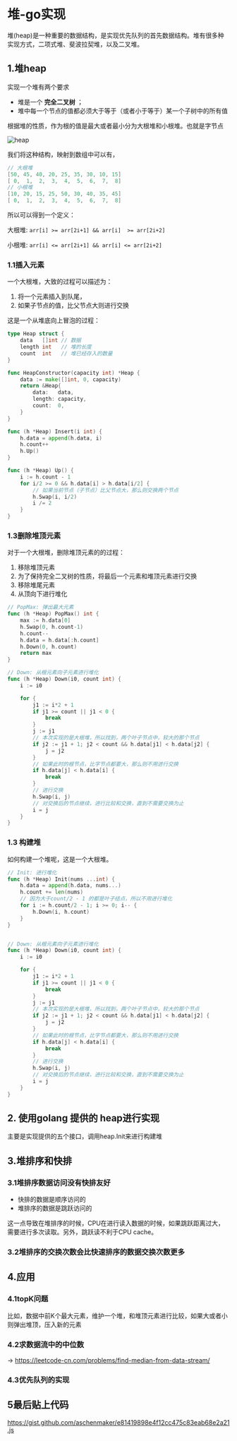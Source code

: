 # 堆-go实现

堆(heap)是一种重要的数据结构，是实现优先队列的首先数据结构。堆有很多种实现方式，二项式堆、斐波拉契堆，以及二叉堆。

## 1.堆heap

实现一个堆有两个要求

- 堆是一个 **完全二叉树** ；
- 堆中每一个节点的值都必须大于等于（或者小于等于）某一个子树中的所有值

根据堆的性质，作为根的值是最大或者最小分为大根堆和小根堆。也就是字节点

![heap](https://dist.lyneee.com/blog/2021-09-17-heap.png)

我们将这种结构，映射到数组中可以有，

```go
// 大根堆
[50, 45, 40, 20, 25, 35, 30, 10, 15]
[ 0,  1,  2,  3,  4,  5,  6,  7,  8]
// 小根堆
[10, 20, 15, 25, 50, 30, 40, 35, 45]
[ 0,  1,  2,  3,  4,  5,  6,  7,  8]
```

所以可以得到一个定义：

大根堆:  `arr[i] >= arr[2i+1] && arr[i]  >= arr[2i+2]`

小根堆:  `arr[i] <= arr[2i+1] && arr[i] <= arr[2i+2]`

### 1.1插入元素

一个大根堆，大致的过程可以描述为：

1. 将一个元素插入到队尾，
2. 如果子节点的值，比父节点大则进行交换

这是一个从堆底向上冒泡的过程：

```go
type Heap struct {
	data   []int // 数据
	length int   // 堆的长度
	count  int   // 堆已经存入的数量
}

func HeapConstructor(capacity int) *Heap {
	data := make([]int, 0, capacity)
	return &Heap{
		data:   data,
		length: capacity,
		count:  0,
	}
}

func (h *Heap) Insert(i int) {
	h.data = append(h.data, i)
	h.count++
	h.Up()
}

func (h *Heap) Up() {
	i := h.count - 1
	for i/2 >= 0 && h.data[i] > h.data[i/2] {
		// 如果当前节点（子节点）比父节点大，那么则交换两个节点
		h.Swap(i, i/2)
		i /= 2
	}
}
```

### 1.3删除堆顶元素

对于一个大根堆，删除堆顶元素的的过程：

1. 移除堆顶元素
2. 为了保持完全二叉树的性质，将最后一个元素和堆顶元素进行交换
3. 移除堆尾元素
4. 从顶向下进行堆化

```go
// PopMax: 弹出最大元素
func (h *Heap) PopMax() int {
	max := h.data[0]
	h.Swap(0, h.count-1)
	h.count--
	h.data = h.data[:h.count]
	h.Down(0, h.count)
	return max
}

// Down: 从根元素向子元素进行堆化
func (h *Heap) Down(i0, count int) {
	i := i0

	for {
		j1 := i*2 + 1
		if j1 >= count || j1 < 0 {
			break
		}
		j := j1
		// 本次实现的是大根堆，所以找到，两个叶子节点中，较大的那个节点
		if j2 := j1 + 1; j2 < count && h.data[j1] < h.data[j2] {
			j = j2
		}
		// 如果此时的根节点，比字节点都要大，那么则不用进行交换
		if h.data[j] < h.data[i] {
			break
		}
		// 进行交换
		h.Swap(i, j)
		// 对交换后的节点继续，进行比较和交换，直到不需要交换为止
		i = j
	}
}
```

### 1.3 构建堆

如何构建一个堆呢，这是一个大根堆。

```go
// Init: 进行堆化
func (h *Heap) Init(nums ...int) {
	h.data = append(h.data, nums...)
	h.count += len(nums)
	// 因为大于count/2 - 1 的都是叶子结点，所以不用进行堆化
	for i := h.count/2 - 1; i >= 0; i-- {
		h.Down(i, h.count)
	}
}


// Down: 从根元素向子元素进行堆化
func (h *Heap) Down(i0, count int) {
	i := i0

	for {
		j1 := i*2 + 1
		if j1 >= count || j1 < 0 {
			break
		}
		j := j1
		// 本次实现的是大根堆，所以找到，两个叶子节点中，较大的那个节点
		if j2 := j1 + 1; j2 < count && h.data[j1] < h.data[j2] {
			j = j2
		}
		// 如果此时的根节点，比字节点都要大，那么则不用进行交换
		if h.data[j] < h.data[i] {
			break
		}
		// 进行交换
		h.Swap(i, j)
		// 对交换后的节点继续，进行比较和交换，直到不需要交换为止
		i = j
	}
}
```



## 2. 使用golang 提供的 heap进行实现

主要是实现提供的五个接口，调用heap.Init来进行构建堆

## 3.堆排序和快排

### 3.1堆排序数据访问没有快排友好

- 快排的数据是顺序访问的
- 堆排序的数据是跳跃访问的

这一点导致在堆排序的时候，CPU在进行读入数据的时候，如果跳跃距离过大，需要进行多次读取。另外，跳跃读不利于CPU cache。

### 3.2堆排序的交换次数会比快速排序的数据交换次数更多

## 4.应用

### 4.1topK问题

比如，数据中前K个最大元素，维护一个堆，和堆顶元素进行比较，如果大或者小则弹出堆顶，压入新的元素

### 4.2求数据流中的中位数

-> https://leetcode-cn.com/problems/find-median-from-data-stream/

### 4.3优先队列的实现





## 5最后贴上代码

<https://gist.github.com/aschenmaker/e81419898e4f12cc475c83eab68e2a21.js>

<script src="https://gist.github.com/aschenmaker/e81419898e4f12cc475c83eab68e2a21.js"></script>

